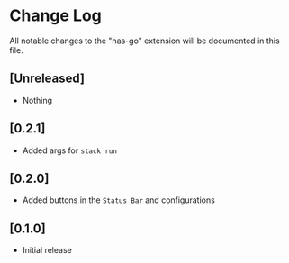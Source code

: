 # Change Log

All notable changes to the "has-go" extension will be documented in this file.

## [Unreleased]

- Nothing

## [0.2.1]

- Added args for `stack run`

## [0.2.0]

- Added buttons in the `Status Bar` and configurations

## [0.1.0]

- Initial release
